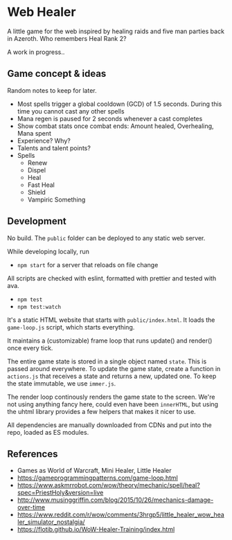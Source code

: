 # Web Healer

A little game for the web inspired by healing raids and five man parties back in Azeroth. Who remembers Heal Rank 2?

A work in progress..

## Game concept & ideas

Random notes to keep for later.

- Most spells trigger a global cooldown (GCD) of 1.5 seconds. During this time you cannot cast any other spells
- Mana regen is paused for 2 seconds whenever a cast completes
- Show combat stats once combat ends: Amount healed, Overhealing, Mana spent
- Experience? Why?
- Talents and talent points?
- Spells
	- Renew
	- Dispel
	- Heal
	- Fast Heal
	- Shield
	- Vampiric Something

## Development

No build. The `public` folder can be deployed to any static web server.

While developing locally, run

- `npm start` for a server that reloads on file change

All scripts are checked with eslint, formatted with prettier and tested with ava.

- `npm test`
- `npm test:watch`

It's a static HTML website that starts with `public/index.html`. It loads the `game-loop.js` script, which starts everything.

It maintains a (customizable) frame loop that runs update() and render() once every tick.

The entire game state is stored in a single object named `state`. This is passed around everywhere. To update the game state, create a function in `actions.js` that receives a state and returns a new, updated one. To keep the state immutable, we use `immer.js`.

The render loop continously renders the game state to the screen. We're not using anything fancy here, could even have been `innerHTML`, but using the uhtml library provides a few helpers that makes it nicer to use.

All dependencies are manually downloaded from CDNs and put into the repo, loaded as ES modules.

## References

- Games as World of Warcraft, Mini Healer, Little Healer
- https://gameprogrammingpatterns.com/game-loop.html
- https://www.askmrrobot.com/wow/theory/mechanic/spell/heal?spec=PriestHoly&version=live
- http://www.musinggriffin.com/blog/2015/10/26/mechanics-damage-over-time
- https://www.reddit.com/r/wow/comments/3hrgp5/little_healer_wow_healer_simulator_nostalgia/
- https://flotib.github.io/WoW-Healer-Training/index.html
